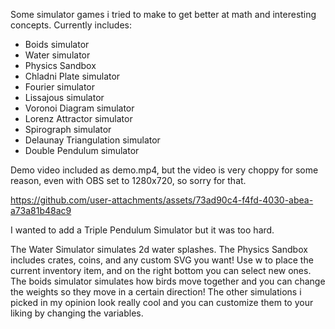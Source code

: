 Some simulator games i tried to make to get better at math and interesting concepts. 
Currently includes:
- Boids simulator
- Water simulator
- Physics Sandbox
- Chladni Plate simulator
- Fourier simulator
- Lissajous simulator
- Voronoi Diagram simulator
- Lorenz Attractor simulator
- Spirograph simulator
- Delaunay Triangulation simulator
- Double Pendulum simulator

Demo video included as demo.mp4, but the video is very choppy for some reason, even with OBS set to 1280x720, so sorry for that.

https://github.com/user-attachments/assets/73ad90c4-f4fd-4030-abea-a73a81b48ac9

I wanted to add a Triple Pendulum Simulator but it was too hard.

The Water Simulator simulates 2d water splashes.
The Physics Sandbox includes crates, coins, and any custom SVG you want! Use w to place the current inventory item, and on the right bottom you can select new ones.
The boids simulator simulates how birds move together and you can change the weights so they move in a certain direction!
The other simulations i picked in my opinion look really cool and you can customize them to your liking by changing the variables.
